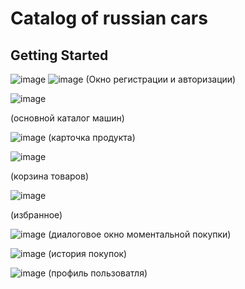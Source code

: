 # Catalog of russian cars


## Getting Started

![image](https://github.com/Karyqqe/catalog_of_rus_cars/assets/133410772/1fde8255-9f39-431c-ad6d-1157310f9bbb)
![image](https://github.com/Karyqqe/catalog_of_rus_cars/assets/133410772/8812bb65-0a4a-49b4-babb-a9841aa4a0d1)
(Окно регистрации и авторизации)



![image](https://github.com/Karyqqe/catalog_of_rus_cars/assets/133410772/1e8a4434-d4e1-4f66-b76f-d40c7a7ea4a7)

(основной каталог машин)


![image](https://github.com/Karyqqe/catalog_of_rus_cars/assets/133410772/f0bcb244-0874-4348-9288-81a20d256d84)
(карточка продукта)





![image](https://github.com/Karyqqe/catalog_of_rus_cars/assets/133410772/cd3921f6-042b-4da4-804f-3d39eeedb9b5)

(корзина товаров)

![image](https://github.com/Karyqqe/catalog_of_rus_cars/assets/133410772/4366b7a6-ecbe-43f5-a54c-e7eed20c9687)

(избранное)

![image](https://github.com/Karyqqe/catalog_of_rus_cars/assets/133410772/3a4ddec2-16e9-4570-82d4-919177c10af4)
(диалоговое окно моментальной покупки)

![image](https://github.com/Karyqqe/catalog_of_rus_cars/assets/133410772/db299416-753f-4a52-896f-a18b128bd6f2)
(история покупок)

![image](https://github.com/Karyqqe/catalog_of_rus_cars/assets/133410772/f78560ee-7d1c-410e-87ba-d155f486259b)
(профиль пользоватля)





